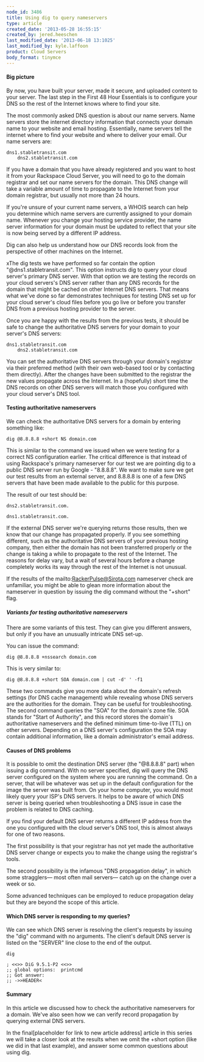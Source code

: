 ```yaml
---
node_id: 3486
title: Using dig to query nameservers
type: article
created_date: '2013-05-28 16:55:15'
created_by: jered.heeschen
last_modified_date: '2013-06-18 13:1025'
last_modified_by: kyle.laffoon
product: Cloud Servers
body_format: tinymce
---
```


#### Big picture

By now, you have built your server, made it secure, and uploaded content
to your server. The last step in the First 48 Hour Essentials is to
configure your DNS so the rest of the Internet knows where to find your
site.

The most commonly asked DNS question is about our name servers. Name
servers store the internet directory information that connects your
domain name to your website and email hosting. Essentially, name servers
tell the internet where to find your website and where to deliver your
email. Our name servers are:

    dns1.stabletransit.com
        dns2.stabletransit.com

If you have a domain that you have already registered and you want to
host it from your Rackspace Cloud Server, you will need to go to the
domain registrar and set our name servers for the domain. This DNS
change will take a variable amount of time to propagate to the Internet
from your domain registrar, but usually not more than 24 hours.

If you're unsure of your current name servers, a WHOIS search can help
you determine which name servers are currently assigned to your domain
name. Whenever you change your hosting service provider, the name server
information for your domain must be updated to reflect that your site is
now being served by a different IP address.

Dig can also help us understand how our DNS records look from the
perspective of other machines on the Internet.

xThe dig tests we have performed so far contain the option
"@dns1.stabletransit.com". This option instructs dig to query your cloud
server's primary DNS server. With that option we are testing the records
on your cloud servers's DNS server rather than any DNS records for the
domain that might be cached on other Internet DNS servers. That means
what we've done so far demonstrates techniques for testing DNS set up
for your cloud server's cloud files before you go live or before you
transfer DNS from a previous hosting provider to the server.

Once you are happy with the results from the previous tests, it should
be safe to change the authoritative DNS servers for your domain to your
server's DNS servers:

    dns1.stabletransit.com
        dns2.stabletransit.com

You can set the authoritative DNS servers through your domain's
registrar via their preferred method (with their own web-based tool or
by contacting them directly). After the changes have been submitted to
the registrar the new values propagate across the Internet. In a
(hopefully) short time the DNS records on other DNS servers will match
those you configured with your cloud server's DNS tool.

#### Testing authoritative nameservers

We can check the authoritative DNS servers for a domain by entering
something like:

    dig @8.8.8.8 +short NS domain.com

This is similar to the command we issued when we were testing for a
correct NS configuration earlier. The critical difference is that
instead of using Rackspace's primary nameserver for our test we are
pointing dig to a public DNS server run by Google - "8.8.8.8". We want
to make sure we get our test results from an external server, and
8.8.8.8 is one of a few DNS servers that have been made available to the
public for this purpose.

The result of our test should be:

    dns2.stabletransit.com.

    dns1.stabletransit.com.

If the external DNS server we're querying returns those results, then we
know that our change has propagated properly. If you see something
different, such as the authoritative DNS servers of your previous
hosting company, then either the domain has not been transferred
properly or the change is taking a while to propagate to the rest of the
Internet. The reasons for delay vary, but a wait of several hours before
a change completely works its way through the rest of the Internet is
not unusual.

If the results of the mailto:RackerPulse@Sirota.com nameserver check are
unfamiliar, you might be able to glean more information about the
nameserver in question by issuing the dig command without the "+short"
flag.

##### Variants for testing authoritative nameservers

There are some variants of this test. They can give you different
answers, but only if you have an unusually intricate DNS set-up.

You can issue the command:

    dig @8.8.8.8 +nssearch domain.com

This is very similar to:

    dig @8.8.8.8 +short SOA domain.com | cut -d' ' -f1

These two commands give you more data about the domain's refresh
settings (for DNS cache management) while revealing whose DNS servers
are the authorities for the domain. They can be useful for
troubleshooting. The second command queries the "SOA" for the domain's
zone file. SOA stands for "Start of Authority", and this record stores
the domain's authoritative nameservers and the defined minimum
time-to-live (TTL) on other servers. Depending on a DNS server's
configuration the SOA may contain additional information, like a domain
administrator's email address.

#### Causes of DNS problems

It is possible to omit the destination DNS server (the "@8.8.8.8" part)
when issuing a dig command. With no server specified, dig will query the
DNS server configured on the system where you are running the command.
On a server, that will be whatever was set up in the default
configuration for the image the server was built from. On your home
computer, you would most likely query your ISP's DNS servers. It helps
to be aware of which DNS server is being queried when troubleshooting a
DNS issue in case the problem is related to DNS caching.

If you find your default DNS server returns a different IP address from
the one you configured with the cloud server's DNS tool, this is almost
always for one of two reasons.

The first possibility is that your registrar has not yet made the
authoritative DNS server change or expects you to make the change using
the registrar's tools.

The second possibility is the infamous "DNS propagation delay", in which
some stragglers&mdash; most often mail servers&mdash; catch up on the change over
a week or so.

Some advanced techniques can be employed to reduce propagation delay but
they are beyond the scope of this article.

#### Which DNS server is responding to my queries?

We can see which DNS server is resolving the client's requests by
issuing the "dig" command with no arguments. The client's default DNS
server is listed on the "SERVER" line close to the end of the output.

    dig

    ; <<>> DiG 9.5.1-P2 <<>>
    ;; global options:  printcmd
    ;; Got answer:
    ;; ->>HEADER<

#### Summary

In this article we discussed how to check the authoritative nameservers
for a domain. We've also seen how we can verify record propagation by
querying external DNS servers.

In the final[placeholder for link to new article address] article in
this series we will take a closer look at the results when we omit the
+short option (like we did in that last example), and answer some common
questions about using dig.

